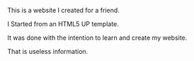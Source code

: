 This is a website I created for a friend.

I Started from an HTML5 UP template. 

It was done with the intention to learn and create my website.

That is useless information.
